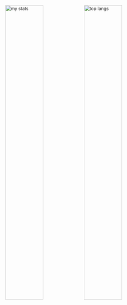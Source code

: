 
<img slign='left' width='49%' src='https://github-readme-stats.vercel.app/api?username=Argam11&show_icons=true&bg_color=00000000' alt='my stats' />
<img slign='left' width='49%' src='https://github-readme-stats.vercel.app/api/top-langs/?username=Argam11&layout=compact' alt='top langs' />

